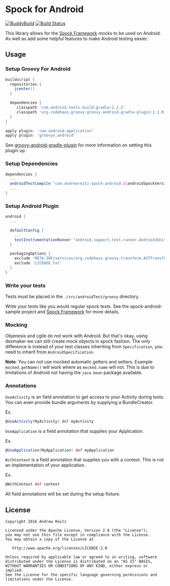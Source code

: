 # Spock for Android

[![BuddyBuild](https://dashboard.buddybuild.com/api/statusImage?appID=583c48ac3f7e8e0100bc315b&branch=master&build=latest)](https://dashboard.buddybuild.com/apps/583c48ac3f7e8e0100bc315b/build/latest)
[![Build Status](https://travis-ci.org/pieces029/android-spock.svg?branch=master)](https://travis-ci.org/pieces029/android-spock)


This library allows for the [Spock Framework](//spockframework.org) mocks to be used on Android. As
well as add some helpful features to make Android testing easier.

## Usage

### Setup Groovy For Android

```groovy
buildscript {
  repositories {
    jcenter()
  }

  dependencies {
     classpath 'com.android.tools.build:gradle:2.2.2'
     classpath 'org.codehaus.groovy:groovy-android-gradle-plugin:1.1.0'
  }
}

apply plugin: 'com.android.application'
apply plugin: 'groovyx.android'
```

See [groovy-android-gradle-plugin](//github.com/groovy/groovy-android-gradle-plugin) for more
information on setting this plugin up.

### Setup Dependencies

```groovy
dependencies {
  ...
  androidTestCompile "com.andrewreitz:spock-android:${androidSpockVersion}"
  ...
}
```

### Setup Android Plugin

```groovy
android {
  ...

  defaultConfig {
    ...
    testInstrumentationRunner "android.support.test.runner.AndroidJUnitRunner"
  }

  packagingOptions {
    exclude 'META-INF/services/org.codehaus.groovy.transform.ASTTransformation'
    exclude 'LICENSE.txt'
  }
}
```

### Write your tests

Tests must be placed in the `./src/androidTest/groovy` directory.

Write your tests like you would regular spock tests. See the spock-android-sample project and
[Spock Framework](//spockframework.org) for more details.

### Mocking

Objenesis and cglib do not work with Android. But that's okay, using dexmaker we can still create
mock objects in spock fashion. The only difference is instead of your test classes inheriting from
`Specification`, you need to inherit from `AndroidSpecification`.

**Note**: You can not use mocked automatic getters and setters. Example `mocked.getName()` will work
where as `mocked.name` will not. This is due to limitations of Android not having the `java.bean`
package available.

### Annotations

`UseActivity` is an field annotation to get access to your Activity during tests. You can even
provide bundle arguments by supplying a BundleCreator.

Ex.
```groovy
@UseActivity(MyActivity) def myActivity
```

`UseApplication` is a field annotation that supplies your Application.

Ex.
```groovy
@UseApplication(MyApplication) def myApplication
```

`WithContext` is a field annotation that supplies you with a context. This is not an implementation of
your application.

Ex.
```groovy
@WithContext def context
```

All field annotations will be set during the setup fixture.

## License

    Copyright 2016 Andrew Reitz

    Licensed under the Apache License, Version 2.0 (the "License");
    you may not use this file except in compliance with the License.
    You may obtain a copy of the License at

       http://www.apache.org/licenses/LICENSE-2.0

    Unless required by applicable law or agreed to in writing, software
    distributed under the License is distributed on an "AS IS" BASIS,
    WITHOUT WARRANTIES OR CONDITIONS OF ANY KIND, either express or implied.
    See the License for the specific language governing permissions and
    limitations under the License.
